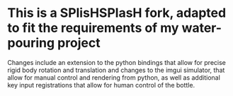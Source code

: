 # This is a SPlisHSPlasH fork, adapted to fit the requirements of my water-pouring project
Changes include an extension to the python bindings that allow for precise rigid body rotation and translation and changes to the imgui simulator, that allow for manual control and rendering from python, as well as additional key input registrations that allow for human control of the bottle.
